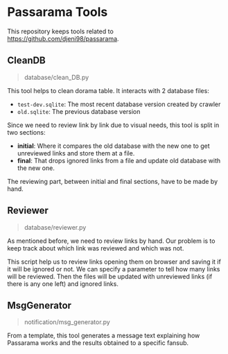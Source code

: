 # Passarama Tools

This repository keeps tools related to https://github.com/djeni98/passarama.

## CleanDB
> database/clean_DB.py

This tool helps to clean dorama table. It interacts with 2 database files:

- `test-dev.sqlite`: The most recent database version created by crawler
- `old.sqlite`: The previous database version

Since we need to review link by link due to visual needs,
this tool is split in two sections:

- **initial**: Where it compares the old database with the new one to get
 unreviewed links and store them at a file.
- **final**: That drops ignored links from a file and update old
 database with the new one.

The reviewing part, between initial and final sections, have to be made by hand.

## Reviewer
> database/reviewer.py

As mentioned before, we need to review links by hand.
Our problem is to keep track about which link was reviewed and which was not.

This script help us to review links opening them on browser and saving it
if it will be ignored or not. We can specify a parameter to tell how many
links will be reviewed. Then the files will be updated with unreviewed links
(if there is any one left) and ignored links.

## MsgGenerator
> notification/msg_generator.py

From a template, this tool generates a message text explaining how Passarama
works and the results obtained to a specific fansub.
